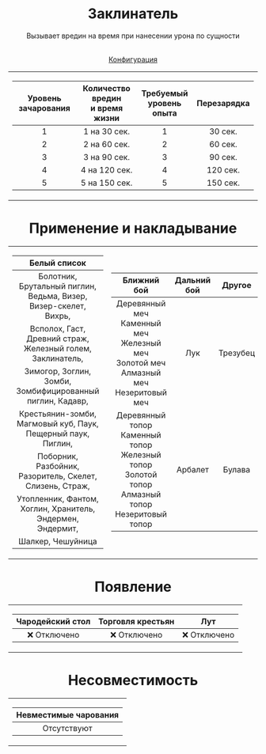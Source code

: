 <div align="center">

<h1> Заклинатель </h1>
Вызывает вредин на время при нанесении урона по сущности<br><br>

[Конфигурация](https://github.com/LumonCorporation/Custom_Enchants/blob/main/configs/EcoEnchants/enchants/evoker.yml)

<table> <td>

Уровень зачарования | Количество вредин <br> и время жизни | Требуемый <br> уровень опыта | Перезарядка |
| :-: | :-: | :-: | :-: |
| 1 | 1 на 30 сек. | 1 | 30 сек. |
| 2 | 2 на 60 сек. | 2 | 60 сек. |
| 3 | 3 на 90 сек. | 3 | 90 сек. |
| 4 | 4 на 120 сек. | 4 | 120 сек. |
| 5 | 5 на 150 сек. | 5 | 150 сек. |

</td> </table>



# Применение и накладывание

<table> <td>

| Белый список |
| :-: |
| Болотник, Брутальный пиглин, Ведьма, Визер, Визер-скелет, Вихрь, |
| Всполох, Гаст, Древний страж, Железный голем, Заклинатель, |
| Зимогор, Зоглин, Зомби, Зомбифицированный пиглин, Кадавр, |
| Крестьянин-зомби, Магмовый куб, Паук, Пещерный паук, Пиглин, |
| Поборник, Разбойник, Разоритель, Скелет, Слизень, Страж, |
| Утопленник, Фантом, Хоглин, Хранитель, Эндермен, Эндермит, |
| Шалкер, Чешуйница |


</td> <td>

| Ближний бой | Дальний бой | Другое |
| :-: | :-: | :-: |
| Деревянный меч <br /> Каменный меч <br /> Железный меч <br /> Золотой меч <br /> Алмазный меч <br /> Незеритовый меч | Лук | Трезубец |
| Деревянный топор <br /> Каменный топор <br /> Железный топор <br /> Золотой топор <br /> Алмазный топор <br /> Незеритовый топор | Арбалет | Булава |

</td> </table>



# Появление

<table> <td>

| Чародейский стол | Торговля крестьян | Лут |
| :-: | :-: | :-: |
| ❌ Отключено | ❌ Отключено | ❌ Отключено |

</td> </table>



# Несовместимость

<table> <td>

| Невместимые чарования |
| :-: |
| Отсутствуют |

</td> </table>
</div>
